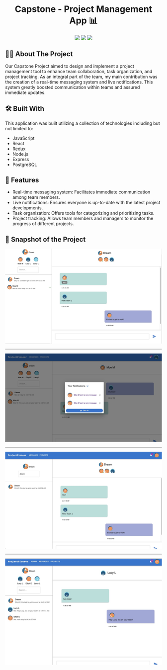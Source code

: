 <h1 align="center">Capstone - Project Management App 📊</h1>

<p align="center">
<a href="https://github.com/wagertg/Portfolio"><img src="https://img.shields.io/badge/-Back%20to%20Portfolio-grey?style=flat"/></a>
<a href="https://www.linkedin.com/in/traviswager/"><img src="https://img.shields.io/badge/-LinkedIn-blue?style=flat&logo=LinkedIn&logoColor=white"/></a>
<a href="mailto:traviswager@gmail.com"><img src="https://img.shields.io/badge/-Email-c14438?style=flat&logo=Gmail&logoColor=white"/></a>
</p>

## 👨‍💻 About The Project

Our Capstone Project aimed to design and implement a project management tool to enhance team collaboration, task organization, and project tracking. As an integral part of the team, my main contribution was the creation of a real-time messaging system and live notifications. This system greatly boosted communication within teams and assured immediate updates.

## 🛠️ Built With

This application was built utilizing a collection of technologies including but not limited to:

* JavaScript
* React
* Redux
* Node.js
* Express
* PostgreSQL

## 📖 Features

* Real-time messaging system: Facilitates immediate communication among team members.
* Live notifications: Ensures everyone is up-to-date with the latest project developments.
* Task organization: Offers tools for categorizing and prioritizing tasks.
* Project tracking: Allows team members and managers to monitor the progress of different projects.

## 📸 Snapshot of the Project

![Capstone](./Screenshots/projectpioneer-3.jpg)

---

![Capstone](./Screenshots/projectpioneer-4.jpg)

---

![Capstone](./Screenshots/projectpioneer-2.jpg)

---

![Capstone](./Screenshots/projectpioneer-1.jpg)

